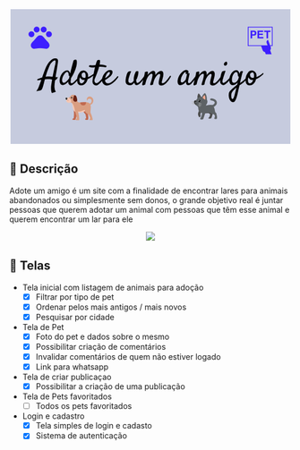 
<div align="center">
    <img src="./git/logoR.png">
</div>

## 📄 Descrição

Adote um amigo é um site com a finalidade de encontrar lares para animais abandonados ou simplesmente sem donos, o grande objetivo real é juntar pessoas que querem adotar um animal com pessoas que têm esse animal e querem encontrar um lar para ele

<div align="center">
    <img src="./git/Aua1.gif">
</div>

## 🚧 Telas
- Tela inicial com listagem de animais para adoção
  - [x] Filtrar por tipo de pet
  - [x] Ordenar pelos mais antigos / mais novos
  - [x] Pesquisar por cidade

- Tela de Pet
  - [x] Foto do pet e dados sobre o mesmo
  - [x] Possibilitar criação de comentários
  - [x] Invalidar comentários de quem não estiver logado
  - [x] Link para whatsapp

- Tela de criar publicaçao
  - [x] Possibilitar a criação de uma publicação 

- Tela de Pets favoritados
  - [ ] Todos os pets favoritados 

- Login e cadastro
  - [x] Tela simples de login e cadasto
  - [x] Sistema de autenticação

